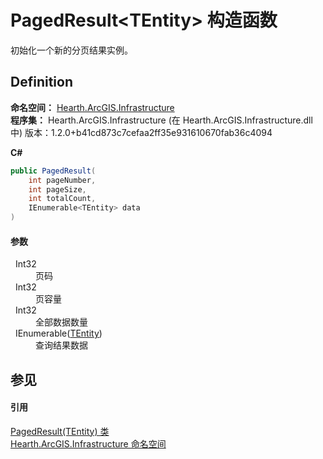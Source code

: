 # PagedResult&lt;TEntity&gt; 构造函数


初始化一个新的分页结果实例。



## Definition
**命名空间：** <a href="N_Hearth_ArcGIS_Infrastructure">Hearth.ArcGIS.Infrastructure</a>  
**程序集：** Hearth.ArcGIS.Infrastructure (在 Hearth.ArcGIS.Infrastructure.dll 中) 版本：1.2.0+b41cd873c7cefaa2ff35e931610670fab36c4094

**C#**
``` C#
public PagedResult(
	int pageNumber,
	int pageSize,
	int totalCount,
	IEnumerable<TEntity> data
)
```



#### 参数
<dl><dt>  Int32</dt><dd>页码</dd><dt>  Int32</dt><dd>页容量</dd><dt>  Int32</dt><dd>全部数据数量</dd><dt>  IEnumerable(<a href="T_Hearth_ArcGIS_Infrastructure_PagedResult_1">TEntity</a>)</dt><dd>查询结果数据</dd></dl>

## 参见


#### 引用
<a href="T_Hearth_ArcGIS_Infrastructure_PagedResult_1">PagedResult(TEntity) 类</a>  
<a href="N_Hearth_ArcGIS_Infrastructure">Hearth.ArcGIS.Infrastructure 命名空间</a>  
